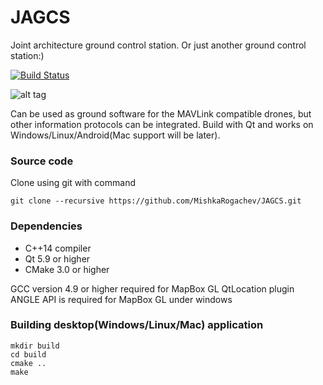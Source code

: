 # JAGCS
Joint architecture ground control station. Or just another ground control station:)

[![Build Status](https://travis-ci.org/MishkaRogachev/JAGCS.svg?branch=master)](https://travis-ci.org/MishkaRogachev/JAGCS)

![alt tag](https://raw.githubusercontent.com/MishkaRogachev/JAGCS/master/ui.png)

Can be used as ground software for the MAVLink compatible drones, but other information protocols can be integrated.
Build with Qt and works on Windows/Linux/Android(Mac support will be later).

### Source code
Clone using git with command
```
git clone --recursive https://github.com/MishkaRogachev/JAGCS.git
```

### Dependencies
 
  * C++14 compiler
  * Qt 5.9 or higher
  * CMake 3.0 or higher

  GCC version 4.9 or higher required for MapBox GL QtLocation plugin
  ANGLE API is required for MapBox GL under windows

### Building desktop(Windows/Linux/Mac) application
```
mkdir build
cd build
cmake ..
make
```
